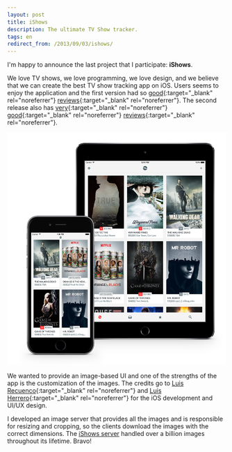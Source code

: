 ```yaml
---
layout: post
title: iShows
description: The ultimate TV Show tracker.
tags: en
redirect_from: /2013/09/03/ishows/
---
```


I'm happy to announce the last project that I participate: **iShows**.

We love TV shows, we love programming, we love design, and we believe that we
can create the best TV show tracking app on iOS. Users seems to enjoy the
application and the first version had so [good][1]{:target="_blank" rel="noreferrer"}
[reviews][2]{:target="_blank" rel="noreferrer"}. The second release also has [very][3]{:target="_blank" rel="noreferrer"}
[good][4]{:target="_blank" rel="noreferrer"} [reviews][5]{:target="_blank" rel="noreferrer"}.

![iShows][6]

We wanted to provide an image-based UI and one of the strengths of the app is
the customization of the images. The credits go to [Luis Recuenco][7]{:target="_blank" rel="noreferrer"}
and [Luis Herrero][8]{:target="_blank" rel="noreferrer"} for the iOS development and UI/UX design.

I developed an image server that provides all the images and is responsible for
resizing and cropping, so the clients download the images with the correct
dimensions. The [iShows server][9] handled over a billion images throughout its
lifetime. Bravo!

[1]: http://lifehacker.com/ishows-keeps-track-of-tv-shows-youve-watched-882374571
[2]: http://appadvice.com/review/the-ishows-app-is-the-tv-tracker-youve-been-waiting-for/
[3]: http://lifehacker.com/ishows-2-tracks-your-favorite-tv-shows-1720013136
[4]: http://www.macstories.net/reviews/tracking-tv-shows-with-ishows-2-welding-great-design-with-extensive-customization/
[5]: http://beautifulpixels.com/ipad/ishows-2-is-a-phenomenal-tv-show-tracking-app-for-ios/
[6]: /assets/images/posts/ishows.png
[7]: https://twitter.com/luisrecuenco
[8]: https://twitter.com/luishj
[9]: /ishows-server/
